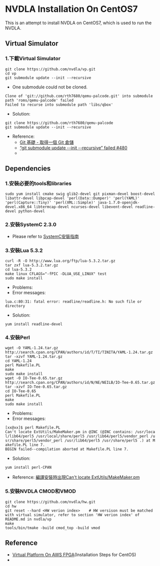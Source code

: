 # NVDLA Installation On CentOS7
This is an attempt to install NVDLA on CentOS7, which is used to run the NVDLA. 
## Virtual Simulator
### 1.下載Virtual Simulator
```
git clone https://github.com/nvdla/vp.git
cd vp
git submodule update --init --recursive
```
* One submodule could not be cloned.
```
Clone of 'git://github.com/rth7680/qemu-palcode.git' into submodule path 'roms/qemu-palcode' failed
Failed to recurse into submodule path 'libs/qbox'
```
* Solution: 
```
git clone https://github.com/rth7680/qemu-palcode
git submodule update --init --recursive
```
* Reference:
  * [Git 基礎 - 取得一個 Git 倉儲](https://git-scm.com/book/zh-tw/v2/Git-%E5%9F%BA%E7%A4%8E-%E5%8F%96%E5%BE%97%E4%B8%80%E5%80%8B-Git-%E5%80%89%E5%84%B2)
  * [“git submodule update --init --recursive” failed #480](https://github.com/riscv-collab/riscv-gnu-toolchain/issues/480)
  * 

## Dependencies
### 1.安裝必要的tools和libraries
```
sudo yum install cmake swig glib2-devel git pixman-devel boost-devel libattr-devel libpcap-devel 'perl(Data::Dumper)' 'perl(YAML)' 'perl(Capture::Tiny)' 'perl(XML::Simple)' java-1.7.0-openjdk-devel.x86_64 libtermcap-devel ncurses-devel libevent-devel readline-devel python-devel
```
### 2.安裝SystemC 2.3.0
* Please refer to [SystemC安裝指南](https://github.com/Roy-Tsai-myaccount/Tutorials/blob/main/%E3%80%90Installation%E3%80%91SystemC.md)
### 3.安裝Lua 5.3.2
```
curl -R -O http://www.lua.org/ftp/lua-5.3.2.tar.gz
tar zxf lua-5.3.2.tar.gz
cd lua-5.3.2
make linux CFLAGS="-fPIC -DLUA_USE_LINUX" test
sudo make install
```
* Problems:
 * Error messages:
```
lua.c:80:31: fatal error: readline/readline.h: No such file or directory
```
 * Solution:
```
yum install readline-devel
```
### 4.安裝Perl
```
wget -O YAML-1.24.tar.gz http://search.cpan.org/CPAN/authors/id/T/TI/TINITA/YAML-1.24.tar.gz
tar -xzvf YAML-1.24.tar.gz
cd YAML-1.24
perl Makefile.PL
make
sudo make install
wget -O IO-Tee-0.65.tar.gz http://search.cpan.org/CPAN/authors/id/N/NE/NEILB/IO-Tee-0.65.tar.gz
tar -xzvf IO-Tee-0.65.tar.gz
cd IO-Tee-0.65
perl Makefile.PL
make
sudo make install
```
* Problems:
 * Error messages:
```
[xx@xx]$ perl Makefile.PL
Can't locate ExtUtils/MakeMaker.pm in @INC (@INC contains: /usr/loca                                   l/lib64/perl5 /usr/local/share/perl5 /usr/lib64/perl5/vendor_perl /u                                   sr/share/perl5/vendor_perl /usr/lib64/perl5 /usr/share/perl5 .) at M                                   akefile.PL line 7.
BEGIN failed--compilation aborted at Makefile.PL line 7.
```
 * Solution: 
```
yum install perl-CPAN
```
 * Reference: [編譯安裝時出現Can't locate ExtUtils/MakeMaker.pm](https://blog.xuite.net/tailsice/twblog/204924951-%E7%B7%A8%E8%AD%AF%E5%AE%89%E8%A3%9D%E6%99%82%E5%87%BA%E7%8F%BECan't+locate+ExtUtils%2FMakeMaker.pm#)


### 5.安裝NVDLA CMOD和VMOD
```
git clone https://github.com/nvdla/hw.git
cd hw
git reset --hard <HW verion index>    # HW versison must be matched with virtual simulator, refer to section 'HW verion index' of README.md in nvdla/vp
make
tools/bin/tmake -build cmod_top -build vmod
```

## Reference 
* [Virtual Platform On AWS FPGA](http://nvdla.org/vp_fpga.html)(Installation Steps for CentOS)
* 











